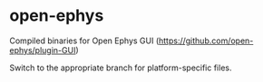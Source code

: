 # open-ephys
Compiled binaries for Open Ephys GUI (https://github.com/open-ephys/plugin-GUI)

Switch to the appropriate branch for platform-specific files.
